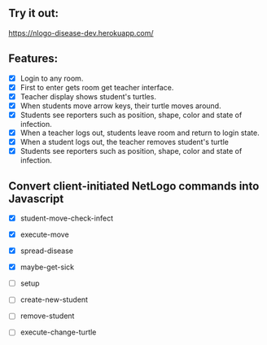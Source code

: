 ## Try it out:
https://nlogo-disease-dev.herokuapp.com/

## Features:
- [x] Login to any room.
- [x] First to enter gets room get teacher interface.
- [x] Teacher display shows student's turtles.
- [x] When students move arrow keys, their turtle moves around.
- [x] Students see reporters such as position, shape, color and state of infection.
- [x] When a teacher logs out, students leave room and return to login state.
- [x] When a student logs out, the teacher removes student's turtle
- [x] Students see reporters such as position, shape, color and state of infection. 

## Convert client-initiated NetLogo commands into Javascript
- [x] student-move-check-infect 
- [x] execute-move
- [x] spread-disease
- [x] maybe-get-sick
- [ ] setup
- [ ] create-new-student
- [ ] remove-student
- [ ] execute-change-turtle

